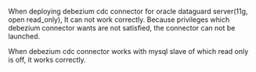 When deploying debezium cdc connector for oracle dataguard server(11g, open read_only), 
It can not work correctly. Because privileges which debezium connector wants are not satisfied, the connector can not be launched.


When debezium cdc connector works with mysql slave of which read only is off, it works correctly.